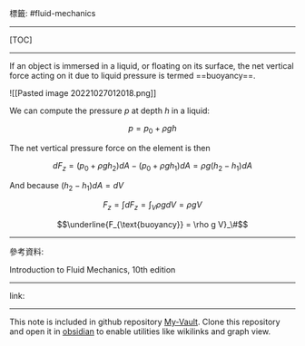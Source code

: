 標籤: #fluid-mechanics 

---

[TOC]

---

If an object is immersed in a liquid, or floating on its surface, the net vertical force acting on it due to liquid pressure is termed ==buoyancy==.

![[Pasted image 20221027012018.png]]

We can compute the pressure $p$ at depth $h$ in a liquid:

$$p = p_0 + \rho g h$$

The net vertical pressure force on the element is then

$$dF_z = (p_0 + \rho g h_2)dA - (p_0 + \rho g h_1)dA = \rho g(h_2 - h_1)dA$$

And because $(h_2 - h_1)dA = dV$

$$F_z = \int dF_z = \int_V \rho gdV = \rho g V$$

$$\underline{F_{\text{buoyancy}} = \rho g V}_\#$$

---

參考資料:

Introduction to Fluid Mechanics, 10th edition

---

link:


---

This note is included in github repository [My-Vault](https://github.com/LittleD3092/My-Vault.git). Clone this repository and open it in [obsidian](https://obsidian.md/) to enable utilities like wikilinks and graph view.